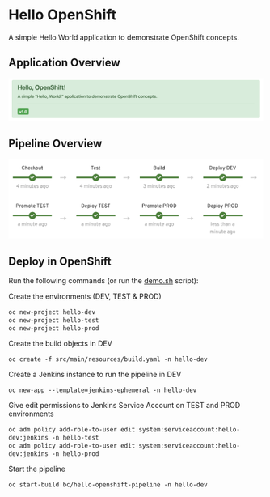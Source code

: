 # Hello OpenShift

A simple Hello World application to demonstrate OpenShift concepts.

## Application Overview

![Pipeline](src/main/resources/images/application.png)

## Pipeline Overview

![Pipeline](src/main/resources/images/pipeline.png)

## Deploy in OpenShift

Run the following commands (or run the [demo.sh](demo.sh) script):

Create the environments (DEV, TEST & PROD)

    oc new-project hello-dev
    oc new-project hello-test
    oc new-project hello-prod

Create the build objects in DEV

    oc create -f src/main/resources/build.yaml -n hello-dev

Create a Jenkins instance to run the pipeline in DEV

    oc new-app --template=jenkins-ephemeral -n hello-dev

Give edit permissions to Jenkins Service Account on TEST and PROD environments 

    oc adm policy add-role-to-user edit system:serviceaccount:hello-dev:jenkins -n hello-test
    oc adm policy add-role-to-user edit system:serviceaccount:hello-dev:jenkins -n hello-prod

Start the pipeline

    oc start-build bc/hello-openshift-pipeline -n hello-dev

